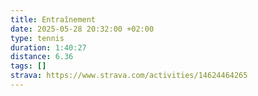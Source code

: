 ```yaml
---
title: Entraînement
date: 2025-05-28 20:32:00 +02:00
type: tennis
duration: 1:40:27
distance: 6.36
tags: []
strava: https://www.strava.com/activities/14624464265
---
```


